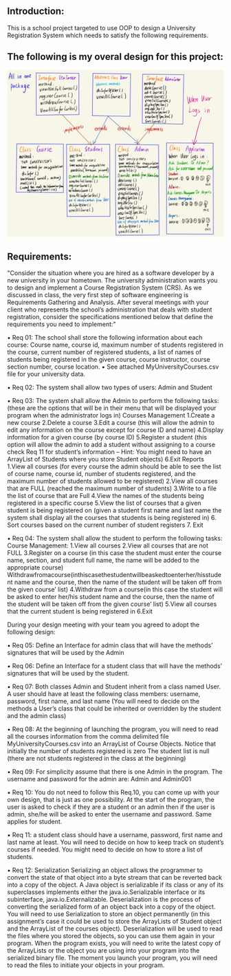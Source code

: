 ## Introduction:

This is a school project targeted to use OOP to design a University Registration System which needs to satisfy the following requirements.

## The following is my overal design for this project:
![myDesign](img/overallDesign.jpg)

##  Requirements:

"Consider the situation where you are hired as a software developer by a new university in your hometown. The university administration wants you to design and implement a Course Registration System (CRS).
As we discussed in class, the very first step of software engineering is Requirements Gathering and Analysis.
After several meetings with your client who represents the school’s administration that deals with student registration, consider the specifications mentioned below that define the requirements you need to implement:"

▪ Req 01: The school shall store the following information about each course:
Course name, course id, maximum number of students registered in the course, current number of registered students, a list of names of students being registered in the given course, course instructor, course section number, course location.
▪ See attached MyUniversityCourses.csv file for your university data.

▪ Req 02: The system shall allow two types of users: Admin and Student

▪ Req 03: The system shall allow the Admin to perform the following tasks: (these are the options that will be in their menu that will be displayed your program when the administrator logs in)
Courses Management
1.Create a new course
2.Delete a course
3.Edit a course (this will allow the admin to edit any information on the course except for course ID and name)
4.Display information for a given course (by course ID)
5.Register a student (this option will allow the admin to add a student without assigning to a course check Req 11 for student’s information – Hint: You might need to have an ArrayList of Students where you store Student objects)
6.Exit
Reports
1.View all courses (for every course the admin should be able to see the list of course name, course id, number of students registered, and the maximum number of students allowed to be registered)
2.View all courses that are FULL (reached the maximum number of students)
3.Write to a file the list of course that are Full
4.View the names of the students being registered in a specific course
5.View the list of courses that a given student is being registered on (given a student first name and last name the system shall display all the courses that students is being registered in)
6. Sort courses based on the current number of student registers 
7. Exit

▪ Req 04: The system shall allow the student to perform the following tasks: 
Course Management:
1.View all courses
2.View all courses that are not FULL
3.Register on a course (in this case the student must enter the course name, section, and student full name, the name will be added to the appropriate course) Withdrawfromacourse(inthiscasethestudentwillbeaskedtoenterher/hisstudent name and the course, then the name of the student will be taken off from the given course’ list)
4.Withdraw from a course(in this case the student will be asked to enter her/his student name and the course, then the name of the student will be taken off from the given course’ list)
5.View all courses that the current student is being registered in
6.Exit

During your design meeting with your team you agreed to adopt the following design:

▪ Req 05: Define an Interface for admin class that will have the methods’ signatures that will be used by the Admin

▪ Req 06: Define an Interface for a student class that will have the methods’ signatures that will be used by the student.

▪ Req 07: Both classes Admin and Student inherit from a class named User.
A user should have at least the following class members: username, password, first name, and last name (You will need to decide on the methods a User’s class that could be inherited or overridden by the student and the admin class)

▪ Req 08: At the beginning of launching the program, you will need to read all the courses information from the comma delimited file MyUniversityCourses.csv into an ArrayList of Course Objects. Notice that initially the number of students registered is zero
The student list is null (there are not students registered in the class at the beginning)

▪ Req 09: For simplicity assume that there is one Admin in the program. The username and password for the admin are: Admin and Admin001

▪ Req 10: You do not need to follow this Req.10, you can come up with your own design, that is just as one possibility. At the start of the program, the user is asked to check if they are a student or an admin then if the user is admin, she/he will be asked to enter the username and password. Same applies for student.

▪ Req 11: a student class should have a username, password, first name and last name at least.
You will need to decide on how to keep track on student’s courses if needed. You might need to decide on how to store a list of students.

▪ Req 12: Serialization
Serializing an object allows the programmer to convert the state of that object into a byte stream that can
be reverted back into a copy of the object. A Java object is serializable if its class or any of its superclasses implements either the java.io.Serializable interface or its subinterface, java.io.Externalizable. Deserialization is the process of converting the serialized form of an object back into a copy of the object. You will need to use Serialization to store an object permanently (in this assignment’s case it could be used to store the ArrayLists of Student object and the ArrayList of the courses object). Deserialization will be used to read the files where you stored the objects, so you can use them again in your program. When the program exists, you will need to write the latest copy of the ArrayLists or the object you are using into your program into the serialized binary file. The moment you launch your program, you will need to read the files to initiate your objects in your program.


